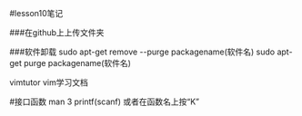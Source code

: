#lesson10笔记

###在github上上传文件夹


###软件卸载
    sudo apt-get remove --purge packagename(软件名)
    sudo apt-get purge packagename(软件名)

vimtutor vim学习文档


#接口函数
    man 3 printf(scanf)  或者在函数名上按“K”


